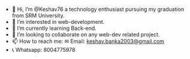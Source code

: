 - 👋 Hi, I’m @Keshav76 a technology enthusiast pursuing my graduation from SRM University.
- 👀 I’m interested in web-development.
- 🌱 I’m currently learning Back-end.
- 💞️ I’m looking to collaborate on any web-dev related project.
- 📫 How to reach me: ✉ Email: keshav.banka2003@gmail.com 
- 📞 Whatsapp: 8004775978 

<!---
Keshav76/Keshav76 is a ✨ special ✨ repository because its `README.md` (this file) appears on your GitHub profile.
You can click the Preview link to take a look at your changes.
--->
